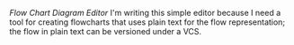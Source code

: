 *Flow Chart Diagram Editor*
I'm writing this simple editor because I need a tool for creating flowcharts that uses plain text for the flow representation; the flow in plain text can be versioned under a VCS. 
